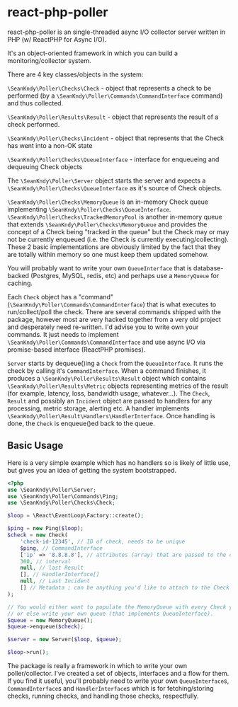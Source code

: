 # react-php-poller

react-php-poller is an single-threaded async I/O collector server written in PHP (w/ ReactPHP for Async I/O).

It's an object-oriented framework in which you can build a monitoring/collector system.

There are 4 key classes/objects in the system:

`\SeanKndy\Poller\Checks\Check` - object that represents a check to be performed (by a `\SeanKndy\Poller\Commands\CommandInterface` command) and thus collected.

`\SeanKndy\Poller\Results\Result` - object that represents the result of a check performed.

`\SeanKndy\Poller\Checks\Incident` - object that represents that the Check has went into a non-OK state

`\SeanKndy\Poller\Checks\QueueInterface` - interface for enqueueing and dequeuing Check objects

The `\SeanKndy\Poller\Server` object starts the server and expects a `\SeanKndy\Poller\Checks\QueueInterface` as it's source of Check objects.

`\SeanKndy\Poller\Checks\MemoryQueue` is an in-memory Check queue implementing `\SeanKndy\Poller\Checks\QueueInterface`.  `\SeanKndy\Poller\Checks\TrackedMemoryPool` is another in-memory queue that extends `\SeanKndy\Poller\Checks\MemoryQueue` and provides the concept of a Check being "tracked in the queue" but the Check may or may not be currently enqueued (i.e. the Check is currently executing/collecting). These 2 basic implementations are obviously limited by the fact that they are totally within memory so one must keep them updated somehow.

You will probably want to write your own `QueueInterface` that is database-backed (Postgres, MySQL, redis, etc) and perhaps use a `MemoryQueue` for caching.

Each `Check` object has a "command" (`\SeanKndy\Poller\Commands\CommandInterface`) that is what executes to run/collect/poll the check.  There are several commands shipped with the package, however most are very hacked together from a very old project and desperately need re-written.  I'd advise you to write own your commands.  It just needs to implement `\SeanKndy\Poller\Commands\CommandInterface` and use async I/O via promise-based interface (ReactPHP promises).

`Server` starts by dequeue()ing a `Check` from the `QueueInterface`.  It runs the check by calling it's `CommandInterface`.  When a command finishes, it produces a `\SeanKndy\Poller\Results\Result` object which contains `\SeanKndy\Poller\Results\Metric` objects representing metrics of the result (for example, latency, loss, bandwidth usage, whatever...).  The `Check`, `Result` and possibly an `Incident` object are passed to handlers for any processing, metric storage, alerting etc.  A handler implements `\SeanKndy\Poller\Result\Handlers\HandlerInterface`.  Once handling is done, the `Check` is enqueue()ed back to the queue.

## Basic Usage

Here is a very simple example which has no handlers so is likely of little use, but gives you an idea of getting the system bootstrapped.

```php
<?php
use \SeanKndy\Poller\Server;
use \SeanKndy\Poller\Commands\Ping;
use \SeanKndy\Poller\Checks\Check;

$loop = \React\EventLoop\Factory::create();

$ping = new Ping($loop);
$check = new Check(
    'check-id-12345', // ID of check, needs to be unique
    $ping, // CommandInterface
    ['ip' => '8.8.8.8'], // attributes (array) that are passed to the command
    300, // interval
    null, // last Result
    [], // HandlerInterface[]
    null, // Last Incident
    [] // Metadata ; can be anything you'd like to attach to the Check as it's passed around the system
);

// You would either want to populate the MemoryQueue with every Check you have to run
// or else write your own queue (that implements QueueInterface).
$queue = new MemoryQueue();
$queue->enqueue($check);

$server = new Server($loop, $queue);

$loop->run();
```

The package is really a framework in which to write your own poller/collector.  I've created a set of objects, interfaces and a flow for them.  If you find it useful, you'll probably need to write your own `QueueInterface`s, `CommandInterface`s and `HandlerInterface`s which is for fetching/storing checks, running checks, and handling those checks, respectfully.
